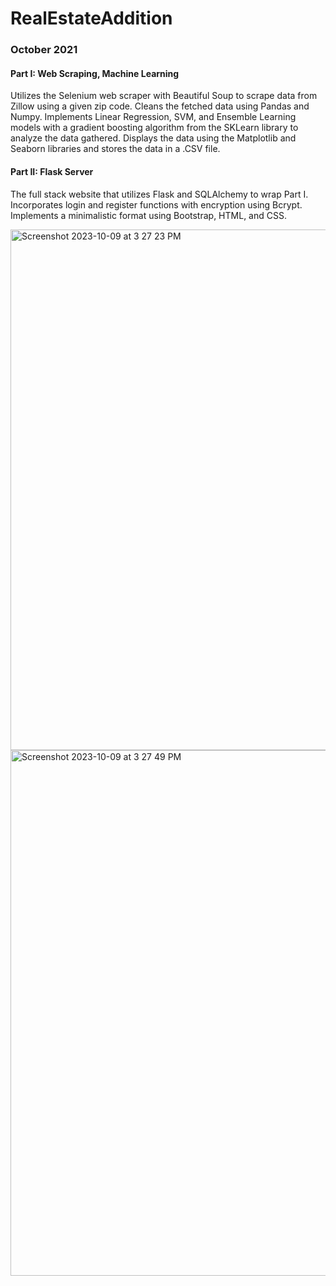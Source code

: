 # RealEstateAddition

### October 2021

#### Part I: Web Scraping, Machine Learning
Utilizes the Selenium web scraper with Beautiful Soup to scrape data from Zillow using a given zip code. 
Cleans the fetched data using Pandas and Numpy.
Implements Linear Regression, SVM, and Ensemble Learning models with a gradient boosting algorithm from the SKLearn library to analyze the data gathered. 
Displays the data using the Matplotlib and Seaborn libraries and stores the data in a .CSV file. 

#### Part II: Flask Server
The full stack website that utilizes Flask and SQLAlchemy to wrap Part I. Incorporates login and register functions with encryption using Bcrypt. Implements a minimalistic format using Bootstrap, HTML, and CSS.  

<img width="833" alt="Screenshot 2023-10-09 at 3 27 23 PM" src="https://github.com/AgentKettlepot/RealEstateAddition/assets/78155676/ae9a78c0-f65e-48e0-98ea-7585ab063ed2">


<img width="841" alt="Screenshot 2023-10-09 at 3 27 49 PM" src="https://github.com/AgentKettlepot/RealEstateAddition/assets/78155676/3864c642-257e-4ac7-b36e-c85b3a3a1357">
